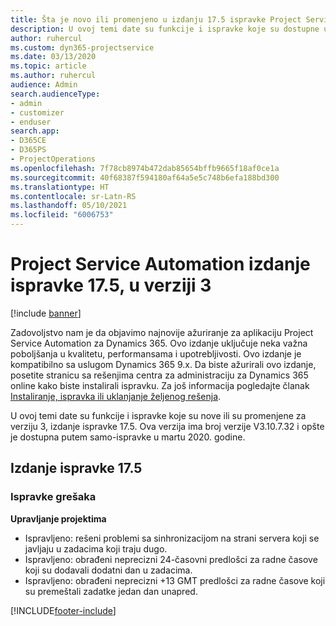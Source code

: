 ```yaml
---
title: Šta je novo ili promenjeno u izdanju 17.5 ispravke Project Service Automation verzije 3, hitna ispravka
description: U ovoj temi date su funkcije i ispravke koje su dostupne u izdanju 17.5 ispravke za Project Service Automation verzije 3.
author: ruhercul
ms.custom: dyn365-projectservice
ms.date: 03/13/2020
ms.topic: article
ms.author: ruhercul
audience: Admin
search.audienceType:
- admin
- customizer
- enduser
search.app:
- D365CE
- D365PS
- ProjectOperations
ms.openlocfilehash: 7f78cb8974b472dab85654bffb9665f18af0ce1a
ms.sourcegitcommit: 40f68387f594180af64a5e5c748b6efa188bd300
ms.translationtype: HT
ms.contentlocale: sr-Latn-RS
ms.lasthandoff: 05/10/2021
ms.locfileid: "6006753"
---
```

# <a name="project-service-automation-update-release-175-v3"></a>Project Service Automation izdanje ispravke 17.5, u verziji 3

[!include [banner](../includes/psa-now-project-operations.md)]

Zadovoljstvo nam je da objavimo najnovije ažuriranje za aplikaciju Project Service Automation za Dynamics 365. Ovo izdanje uključuje neka važna poboljšanja u kvalitetu, performansama i upotrebljivosti.  Ovo izdanje je kompatibilno sa uslugom Dynamics 365 9.x. Da biste ažurirali ovo izdanje, posetite stranicu sa rešenjima centra za administraciju za Dynamics 365 online kako biste instalirali ispravku. Za još informacija pogledajte članak [Instaliranje, ispravka ili uklanjanje željenog rešenja](/power-platform/admin/install-remove-preferred-solution).

U ovoj temi date su funkcije i ispravke koje su nove ili su promenjene za verziju 3, izdanje ispravke 17.5. Ova verzija ima broj verzije V3.10.7.32 i opšte je dostupna putem samo-ispravke u martu 2020. godine.


## <a name="update-release-175"></a>Izdanje ispravke 17.5

### <a name="bug-fixes"></a>Ispravke grešaka


**Upravljanje projektima**

- Ispravljeno: rešeni problemi sa sinhronizacijom na strani servera koji se javljaju u zadacima koji traju dugo.
- Ispravljeno: obrađeni neprecizni 24-časovni predlošci za radne časove koji su dodavali dodatni dan u zadacima.
- Ispravljeno: obrađeni neprecizni +13 GMT predlošci za radne časove koji su premeštali zadatke jedan dan unapred.



[!INCLUDE[footer-include](../includes/footer-banner.md)]